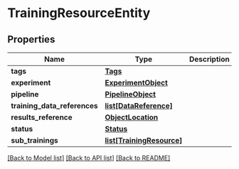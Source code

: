 # TrainingResourceEntity

## Properties
Name | Type | Description | Notes
------------ | ------------- | ------------- | -------------
**tags** | [**Tags**](Tags.md) |  | [optional] 
**experiment** | [**ExperimentObject**](ExperimentObject.md) |  | [optional] 
**pipeline** | [**PipelineObject**](PipelineObject.md) |  | [optional] 
**training_data_references** | [**list[DataReference]**](DataReference.md) |  | 
**results_reference** | [**ObjectLocation**](ObjectLocation.md) |  | 
**status** | [**Status**](Status.md) |  | [optional] 
**sub_trainings** | [**list[TrainingResource]**](TrainingResource.md) |  | [optional] 

[[Back to Model list]](../README.md#documentation-for-models) [[Back to API list]](../README.md#documentation-for-api-endpoints) [[Back to README]](../README.md)


